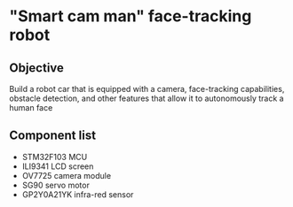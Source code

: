 # "Smart cam man" face-tracking robot
## Objective
Build a robot car that is equipped with a camera, face-tracking capabilities, obstacle detection, and other features that allow it to autonomously track a human face

## Component list
- STM32F103 MCU
- ILI9341 LCD screen
- OV7725 camera module
- SG90 servo motor
- GP2Y0A21YK infra-red sensor
